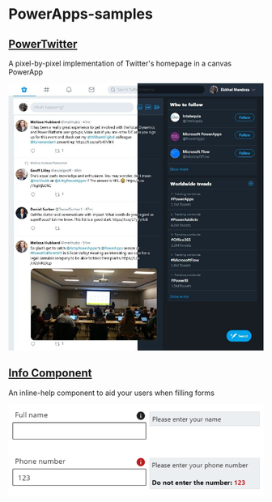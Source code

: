 # PowerApps-samples


## [PowerTwitter](https://github.com/Eickhel/PowerApps-samples/tree/master/PowerTwitter)
A pixel-by-pixel implementation of Twitter's homepage in a canvas PowerApp

![PowerTwitter](/PowerTwitter/images/PowerTwitter.jpg)

## [Info Component](https://github.com/Eickhel/PowerApps-samples/tree/master/InfoComponent)
An inline-help component to aid your users when filling forms

![InfoComponent](/InfoComponent/images/InfoComponent.png)
